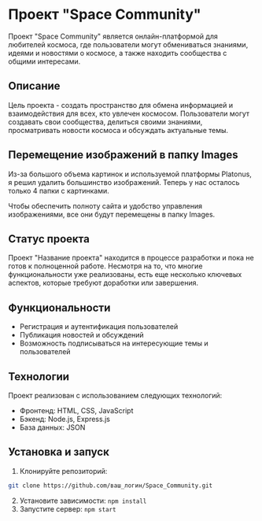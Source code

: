 # Проект "Space Community"

Проект "Space Community" является онлайн-платформой для любителей космоса, 
где пользователи могут обмениваться знаниями, идеями и новостями о космосе, 
а также находить сообщества с общими интересами.

## Описание

Цель проекта - создать пространство для обмена информацией и взаимодействия для всех, кто увлечен космосом. 
Пользователи могут создавать свои сообщества, делиться своими знаниями, 
просматривать новости космоса и обсуждать актуальные темы.

## Перемещение изображений в папку Images

Из-за большого объема картинок и используемой платформы Platonus, я решил удалить большинство изображений. Теперь у нас осталось только 4 папки с картинками.

Чтобы обеспечить полноту сайта и удобство управления изображениями, все они будут перемещены в папку Images.

## Статус проекта

Проект "Название проекта" находится в процессе разработки и пока не готов к полноценной работе. Несмотря на то, что многие функциональности уже реализованы, есть еще несколько ключевых аспектов, которые требуют доработки или завершения.

## Функциональности

- Регистрация и аутентификация пользователей
- Публикация новостей и обсуждений
- Возможность подписываться на интересующие темы и пользователей

## Технологии

Проект реализован с использованием следующих технологий:

- Фронтенд: HTML, CSS, JavaScript
- Бэкенд: Node.js, Express.js
- База данных: JSON 

## Установка и запуск

1. Клонируйте репозиторий:

```bash
git clone https://github.com/ваш_логин/Space_Community.git
```
2. Установите зависимости:
 ``` npm install ``` 
3. Запустите сервер:
``` npm start ```



